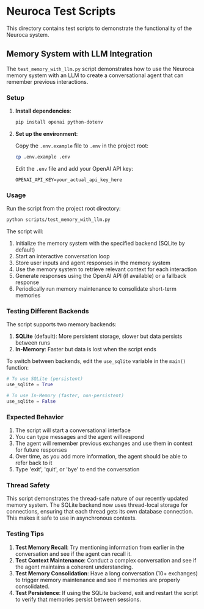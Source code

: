 # Neuroca Test Scripts

This directory contains test scripts to demonstrate the functionality of the Neuroca system.

## Memory System with LLM Integration

The `test_memory_with_llm.py` script demonstrates how to use the Neuroca memory system with an LLM to create a conversational agent that can remember previous interactions.

### Setup

1. **Install dependencies**:
   ```bash
   pip install openai python-dotenv
   ```

2. **Set up the environment**:
   
   Copy the `.env.example` file to `.env` in the project root:
   ```bash
   cp .env.example .env
   ```
   
   Edit the `.env` file and add your OpenAI API key:
   ```
   OPENAI_API_KEY=your_actual_api_key_here
   ```

### Usage

Run the script from the project root directory:

```bash
python scripts/test_memory_with_llm.py
```

The script will:
1. Initialize the memory system with the specified backend (SQLite by default)
2. Start an interactive conversation loop
3. Store user inputs and agent responses in the memory system
4. Use the memory system to retrieve relevant context for each interaction
5. Generate responses using the OpenAI API (if available) or a fallback response
6. Periodically run memory maintenance to consolidate short-term memories

### Testing Different Backends

The script supports two memory backends:

1. **SQLite** (default): More persistent storage, slower but data persists between runs
2. **In-Memory**: Faster but data is lost when the script ends

To switch between backends, edit the `use_sqlite` variable in the `main()` function:

```python
# To use SQLite (persistent)
use_sqlite = True

# To use In-Memory (faster, non-persistent)
use_sqlite = False
```

### Expected Behavior

1. The script will start a conversational interface
2. You can type messages and the agent will respond
3. The agent will remember previous exchanges and use them in context for future responses
4. Over time, as you add more information, the agent should be able to refer back to it
5. Type 'exit', 'quit', or 'bye' to end the conversation

### Thread Safety

This script demonstrates the thread-safe nature of our recently updated memory system. The SQLite backend now uses thread-local storage for connections, ensuring that each thread gets its own database connection. This makes it safe to use in asynchronous contexts.

### Testing Tips

1. **Test Memory Recall**: Try mentioning information from earlier in the conversation and see if the agent can recall it.
2. **Test Context Maintenance**: Conduct a complex conversation and see if the agent maintains a coherent understanding.
3. **Test Memory Consolidation**: Have a long conversation (10+ exchanges) to trigger memory maintenance and see if memories are properly consolidated.
4. **Test Persistence**: If using the SQLite backend, exit and restart the script to verify that memories persist between sessions.

